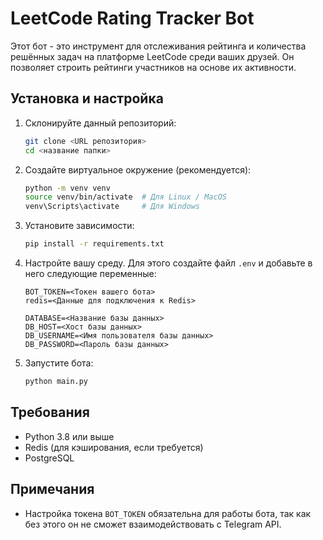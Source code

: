 # LeetCode Rating Tracker Bot

Этот бот - это инструмент для отслеживания рейтинга и количества решённых задач на платформе LeetCode среди ваших друзей. Он позволяет строить рейтинги участников на основе их активности.

## Установка и настройка

1. Склонируйте данный репозиторий:
   ```bash
   git clone <URL репозитория>
   cd <название папки>
   ```

2. Создайте виртуальное окружение (рекомендуется):
   ```bash
   python -m venv venv
   source venv/bin/activate  # Для Linux / MacOS
   venv\Scripts\activate     # Для Windows
   ```

3. Установите зависимости:
   ```bash
   pip install -r requirements.txt
   ```

4. Настройте вашу среду. Для этого создайте файл `.env` и добавьте в него следующие переменные:
   ```
   BOT_TOKEN=<Токен вашего бота>
   redis=<Данные для подключения к Redis>

   DATABASE=<Название базы данных>
   DB_HOST=<Хост базы данных>
   DB_USERNAME=<Имя пользователя базы данных>
   DB_PASSWORD=<Пароль базы данных>
   ```

5. Запустите бота:
   ```bash
   python main.py
   ```

## Требования
- Python 3.8 или выше
- Redis (для кэширования, если требуется)
- PostgreSQL 

## Примечания
- Настройка токена `BOT_TOKEN` обязательна для работы бота, так как без этого он не сможет взаимодействовать с Telegram API.

